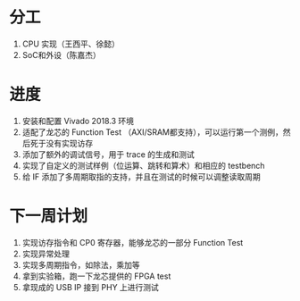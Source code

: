 # 分工

1. CPU 实现（王西平、徐懿）
2. SoC和外设（陈嘉杰）

# 进度

1. 安装和配置 Vivado 2018.3 环境
2. 适配了龙芯的 Function Test （AXI/SRAM都支持），可以运行第一个测例，然后死于没有实现访存
3. 添加了额外的调试信号，用于 trace 的生成和测试
4. 实现了自定义的测试样例（位运算、跳转和算术）和相应的 testbench
5. 给 IF 添加了多周期取指的支持，并且在测试的时候可以调整读取周期

# 下一周计划

1. 实现访存指令和 CP0 寄存器，能够龙芯的一部分 Function Test
2. 实现异常处理
3. 实现多周期指令，如除法，乘加等
4. 拿到实验箱，跑一下龙芯提供的 FPGA test
5. 拿现成的 USB IP 接到 PHY 上进行测试

